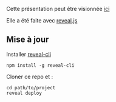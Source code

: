 Cette présentation peut être visionnée [ici](https://koumoul-dev.github.io/presentation-koumoul/)

Elle a été faite avec [reveal.js](http://lab.hakim.se/reveal-js/#/)

## Mise à jour

Installer [reveal-cli](https://github.com/cesar/reveal-cli)
```
npm install -g reveal-cli
```

Cloner ce repo et :
```
cd path/to/project
reveal deploy
```
